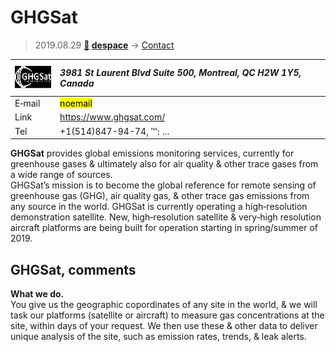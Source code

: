 # GHGSat
> 2019.08.29 **[🚀](../index/index.md) [despace](index.md)** → [Contact](contact.md)

|[![](f/contact/g/ghgsat_logo1_thumb.jpg)](f/contact/g/ghgsat_logo1.png)|*3981 St Laurent Blvd Suite 500, Montreal, QC H2W 1Y5, Canada*|
|:--|:--|
|E‑mail|<mark>noemail</mark>|
|Link|<https://www.ghgsat.com/>|
|Tel|+1(514)847-94-74, ℻: …|

**GHGSat** provides global emissions monitoring services, currently for greenhouse gases & ultimately also for air quality & other trace gases from a wide range of sources.  
GHGSat’s mission is to become the global reference for remote sensing of greenhouse gas (GHG), air quality gas, & other trace gas emissions from any source in the world. GHGSat is currently operating a high‑resolution demonstration satellite. New, high‑resolution satellite & very‑high resolution aircraft platforms are being built for operation starting in spring/summer of 2019.


<p style="page-break-after:always"> </p>

## GHGSat, comments

**What we do.**  
You give us the geographic copordinates of any site in the world, & we will task our platforms (satellite or aircraft) to measure gas concentrations at the site, within days of your request. We then use these & other data to deliver unique analysis of the site, such as emission rates, trends, & leak alerts.
